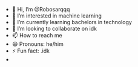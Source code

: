 - 👋 Hi, I’m @Robosarqqq
- 👀 I’m interested in machine learning
- 🌱 I’m currently learning bachelors in technology
- 💞️ I’m looking to collaborate on idk
- 📫 How to reach me 
- 😄 Pronouns: he/him
- ⚡ Fun fact: .idk
- 

<!---
Robosarqqq/Robosarqqq is a ✨ special ✨ repository because its `README.md` (this file) appears on your GitHub profile.
You can click the Preview link to take a look at your changes.
--->
